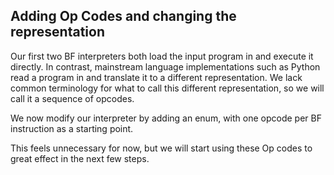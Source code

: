 ## Adding Op Codes and changing the representation

Our first two BF interpreters both load the input program in and execute it directly. In contrast, mainstream language implementations such as Python read a program in and translate it to a different representation. We lack common terminology for what to call this different representation, so we will call it a sequence of opcodes.

We now modify our interpreter by adding an enum, with one opcode per BF instruction as a starting point.

This feels unnecessary for now, but we will start using these Op codes to great effect in the next few steps.